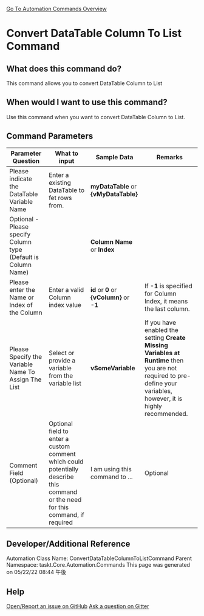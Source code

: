 <!--TITLE: Convert DataTable Column To List Command -->
<!-- SUBTITLE: a command in the DataTable Commands group. -->
[Go To Automation Commands Overview](/automation-commands.md)


# Convert DataTable Column To List Command


## What does this command do?
This command allows you to convert DataTable Column to List


## When would I want to use this command?
Use this command when you want to convert DataTable Column to List.


## Command Parameters
| Parameter Question   	| What to input  	|  Sample Data 	| Remarks  	|
| ---                    | ---               | ---           | ---       |
|Please indicate the DataTable Variable Name|Enter a existing DataTable to fet rows from.|**myDataTable** or **{vMyDataTable}**||
|Optional - Please specify Column type (Default is Column Name)||**Column Name** or **Index**||
|Please enter the Name or Index of the Column|Enter a valid Column index value|**id** or **0** or **{vColumn}** or **-1**|If **-1** is specified for Column Index, it means the last column.|
|Please Specify the Variable Name To Assign The List|Select or provide a variable from the variable list|**vSomeVariable**|If you have enabled the setting **Create Missing Variables at Runtime** then you are not required to pre-define your variables, however, it is highly recommended.|
|Comment Field (Optional)|Optional field to enter a custom comment which could potentially describe this command or the need for this command, if required|I am using this command to ...|Optional|












## Developer/Additional Reference
Automation Class Name: ConvertDataTableColumnToListCommand
Parent Namespace: taskt.Core.Automation.Commands
This page was generated on 05/22/22 08:44 午後


## Help
[Open/Report an issue on GitHub](https://github.com/saucepleez/taskt/issues/new)
[Ask a question on Gitter](https://gitter.im/taskt-rpa/Lobby)
